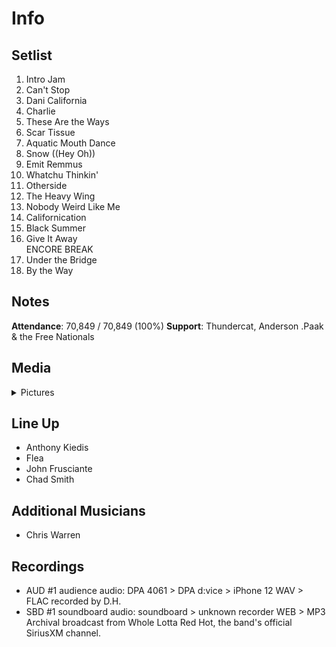 # Info

## Setlist

1. Intro Jam
2. Can't Stop
3. Dani California
4. Charlie
5. These Are the Ways
6. Scar Tissue
7. Aquatic Mouth Dance
8. Snow ((Hey Oh))
9. Emit Remmus
10. Whatchu Thinkin'
11. Otherside
12. The Heavy Wing
13. Nobody Weird Like Me
14. Californication
15. Black Summer
16. Give It Away
<br>ENCORE BREAK
17. Under the Bridge
18. By the Way

## Notes

**Attendance**: 70,849 / 70,849 (100%)
**Support**: Thundercat, Anderson .Paak & the Free Nationals

## Media 

<details>
  <summary>Pictures</summary>
  <!--<img alt="Setlist" title="Setlist" src="_.jpg" height="200" />-->
</details>

## Line Up

* Anthony Kiedis
* Flea
* John Frusciante
* Chad Smith

## Additional Musicians
* Chris Warren

## Recordings

* AUD #1 audience audio: DPA 4061 > DPA d:vice > iPhone 12 WAV > FLAC recorded by D.H.
* SBD #1 soundboard audio: soundboard > unknown recorder WEB > MP3 Archival broadcast from Whole Lotta Red Hot, the band's official SiriusXM channel.